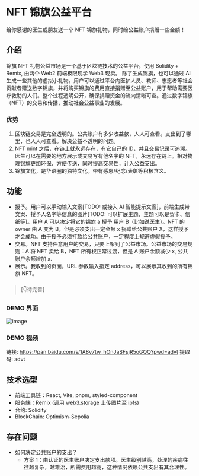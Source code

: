 # NFT 锦旗公益平台
给你感谢的医生或朋友送一个 NFT 锦旗礼物，同时给公益账户捐赠一些金额！

## 介绍
锦旗 NFT 礼物公益市场是一个基于区块链技术的公益平台，使用 Solidity + Remix, 由两个 Web2 前端极限现学 Web3 现卖。 除了生成锦旗，也可以通过 AI 生成一些其他的虚拟小礼物。用户可以通过平台向医护人员、教师、志愿者等社会贡献者赠送数字锦旗，并将购买锦旗的费用直接捐赠至公益账户，用于帮助需要医疗救助的人们。整个过程透明公开，确保捐赠资金的流向清晰可查。通过数字锦旗（NFT）的交易和传播，推动社会公益事业的发展。

### 优势
1. 区块链交易是完全透明的。公共账户有多少收益款，人人可查看。支出到了哪里，也人人可查看。解决公益不透明的问题。
2. NFT mint 之后，在链上就永远存在，有它自己的 ID，并且交易记录可追溯。医生可以在需要的地方展示或交易写有他名字的 NFT，永远存在链上。相对物理锦旗更加环保、方便传送，同时提高交易性，计入公益支出。
3. 锦旗文化，是华语圈的独特文化。带有感恩/纪念/表彰等积极含义。

## 功能
- 授予。用户可以手动输入文案[TODO: 或接入 AI 智能提示文案]，前端生成带文案、授予人名字等信息的图片[TODO: 可以扩展主题，主题可以是贺卡、信纸等]。用户 A 可以决定将它的锦旗 a 授予 用户 B（比如说医生）。NFT 的 owner 由 A 变为 B，但是必须支出一定金额 x 捐赠给公共账户 X，这样授予才会成功。由于授予必须打款给公共账户，一定程度上规避虚假授予。
- 交易。NFT 支持任意用户的交易，只要上架到了公益市场。公益市场的交易规则：A 将 NFT 卖给 B，NFT 所有权正常过渡，但是 A 账户余额减少 x, 公共账户余额增加 x.
- 展示。我收到的页面，URL 参数输入指定 address，可以展示其收到的所有锦旗 NFT。

###
> [👇待完善]
###

### DEMO 界面
![image](https://github.com/user-attachments/assets/c115b790-89fa-4c84-ab89-aca4320a63f1)



### DEMO 视频
链接: https://pan.baidu.com/s/1A8v7tw_hOnJaSFsjR5oGQQ?pwd=advt 提取码: advt


## 技术选型
- 前端工具链：React, Vite, pnpm, styled-component
- 服务端：Remix (调用 web3.storage 上传图片至 ipfs) 
- 合约: Solidity
- BlockChain: Optimism-Sepolia

## 存在问题
- 如何决定公共账户的支出？
    - 方案 1：由认证的医生账户决定支出款项。医生级别越高，处理的疾病往往越复杂，越难治，所需费用越高，这种情况依赖公共支出有其合理性。
